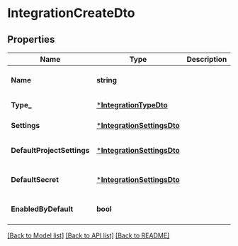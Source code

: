 # IntegrationCreateDto

## Properties
Name | Type | Description | Notes
------------ | ------------- | ------------- | -------------
**Name** | **string** |  | [optional] [default to null]
**Type_** | [***IntegrationTypeDto**](IntegrationTypeDto.md) |  | [default to null]
**Settings** | [***IntegrationSettingsDto**](IntegrationSettingsDto.md) |  | [default to null]
**DefaultProjectSettings** | [***IntegrationSettingsDto**](IntegrationSettingsDto.md) |  | [optional] [default to null]
**DefaultSecret** | [***IntegrationSettingsDto**](IntegrationSettingsDto.md) |  | [optional] [default to null]
**EnabledByDefault** | **bool** |  | [optional] [default to null]

[[Back to Model list]](../README.md#documentation-for-models) [[Back to API list]](../README.md#documentation-for-api-endpoints) [[Back to README]](../README.md)

